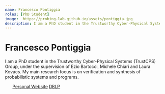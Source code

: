 ```yaml
---
name: Francesco Pontiggia 
roles: [PhD Student]
image:  https://probing-lab.github.io/assets/pontiggia.jpg
description: I am a PhD student in the Trustworthy Cyber-Physical Systems (TrustCPS) Group.
---
```


# Francesco Pontiggia
I am a PhD student in the Trustworthy Cyber-Physical Systems (TrustCPS) Group, under the supervision of Ezio Bartocci, Michele Chiari and Laura Kovács. My main research focus is on verification and synthesis of probabilistic systems and programs.

<div class="container">
    <div class="row">
        <div class="col-sm">
            <ul class="list-group">
              <a class="list-group-item list-group-item-action" href="https://francescopont.github.io/">Personal Website</a>
              <a class="list-group-item list-group-item-action" href="https://dblp.org/pid/308/2097.html">DBLP</a>
            </ul>
        </div>
    </div>
</div>